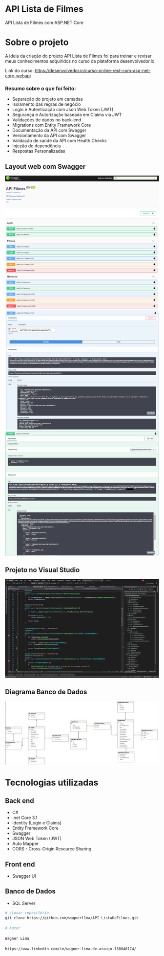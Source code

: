 # API Lista de Filmes
API Lista de Filmes com ASP.NET Core

# Sobre o projeto

A ideia da criação do projeto API Lista de Filmes foi para treinar e revisar meus conhecimentos adquiridos no curso da plataforma desenvolvedor.io

Link do curso: https://desenvolvedor.io/curso-online-rest-com-asp-net-core-webapi

### Resumo sobre o que foi feito:
- Separação do projeto em camadas
- Isolamento das regras de negócio
- Login e Autenticação com Json Web Token (JWT)
- Segurança e Autorização baseada em Claims via JWT
- Validações de dados no back-end
- Migrations com Entity Framework Core
- Documentação da API com Swagger
- Versionamento da API com Swagger 
- Validação de saúde da API com Health Checks
- Injeção de dependência
- Respostas Personalizadas

## Layout web com Swagger
![Img 1](https://github.com/wagnerl1ma/API_ListaDeFilmes/blob/master/docs/imagens/api_filmes_img3_swagger.png)
![Img 2](https://github.com/wagnerl1ma/API_ListaDeFilmes/blob/master/docs/imagens/api_filmes_img4_swagger_get.png)
![Img 3](https://github.com/wagnerl1ma/API_ListaDeFilmes/blob/master/docs/imagens/api_filmes_img5_swagger_post.png)

## Projeto no Visual Studio
![Img 4](https://github.com/wagnerl1ma/API_ListaDeFilmes/blob/master/docs/imagens/api_filmes_img1.png)

## Diagrama Banco de Dados
![Diagrama](https://github.com/wagnerl1ma/API_ListaDeFilmes/blob/master/docs/imagens/api_filmes_img2_diagrama.png)

# Tecnologias utilizadas
## Back end
- C#
- .net Core 3.1
- Identity (Login e Claims)
- Entity Framework Core
- Swagger 
- JSON Web Token (JWT)
- Auto Mapper
- CORS - Cross-Origin Resource Sharing
## Front end
- Swagger UI
## Banco de Dados
- SQL Server

```bash
# clonar repositório
git clone https://github.com/wagnerl1ma/API_ListaDeFilmes.git

# Autor

Wagner Lima

https://www.linkedin.com/in/wagner-lima-de-araujo-138840174/

